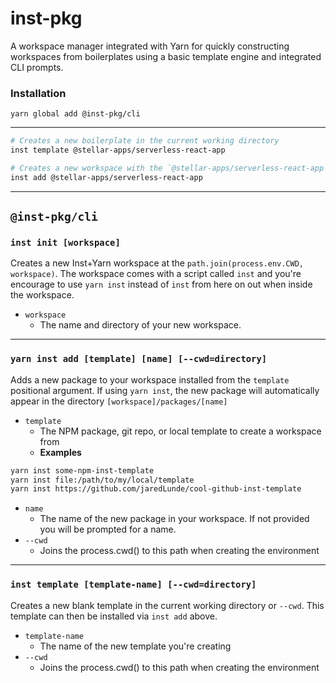 # inst-pkg
A workspace manager integrated with Yarn for quickly constructing workspaces from boilerplates
using a basic template engine and integrated CLI prompts.

### Installation
`yarn global add @inst-pkg/cli`

--------------------------------------------------------------------------------
```bash
# Creates a new boilerplate in the current working directory
inst template @stellar-apps/serverless-react-app

# Creates a new workspace with the `@stellar-apps/serverless-react-app` boilerplate
inst add @stellar-apps/serverless-react-app
```
--------------------------------------------------------------------------------

## `@inst-pkg/cli`
### `inst init [workspace]`
Creates a new Inst+Yarn workspace at the `path.join(process.env.CWD, workspace)`. The
workspace comes with a script called `inst` and you're encourage to use `yarn inst` 
instead of `inst` from here on out when inside the workspace.
- `workspace`
    - The name and directory of your new workspace.

----

### `yarn inst add [template] [name] [--cwd=directory]`
Adds a new package to your workspace installed from the `template` positional argument. 
If using `yarn inst`, the new package will automatically appear in the directory 
`[workspace]/packages/[name]`

- `template`
    - The NPM package, git repo, or local template to create a workspace from
    - **Examples**
```bash
yarn inst some-npm-inst-template
yarn inst file:/path/to/my/local/template
yarn inst https://github.com/jaredLunde/cool-github-inst-template
```
- `name`
    - The name of the new package in your workspace. If not provided you will be prompted 
      for a name.
- `--cwd`
    - Joins the process.cwd() to this path when creating the environment
    
----

### `inst template [template-name] [--cwd=directory]`
Creates a new blank template in the current working directory or `--cwd`. This template
can then be installed via `inst add` above.

- `template-name`
    - The name of the new template you're creating
- `--cwd`
    - Joins the process.cwd() to this path when creating the environment
    